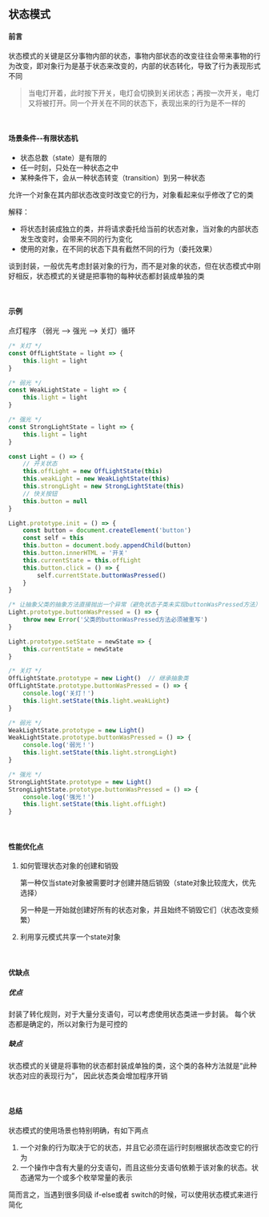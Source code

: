 ## 状态模式

#### 前言

状态模式的关键是区分事物内部的状态，事物内部状态的改变往往会带来事物的行为改变，即对象行为是基于状态来改变的，内部的状态转化，导致了行为表现形式不同

>  当电灯开着，此时按下开关，电灯会切换到关闭状态；再按一次开关，电灯又将被打开。同一个开关在不同的状态下，表现出来的行为是不一样的

<br >

#### 场景条件--有限状态机

- 状态总数（state）是有限的
- 任一时刻，只处在一种状态之中
- 某种条件下，会从一种状态转变（transition）到另一种状态

允许一个对象在其内部状态改变时改变它的行为，对象看起来似乎修改了它的类

解释：

* 将状态封装成独立的类，并将请求委托给当前的状态对象，当对象的内部状态发生改变时，会带来不同的行为变化
* 使用的对象，在不同的状态下具有截然不同的行为（委托效果）

谈到封装，一般优先考虑封装对象的行为，而不是对象的状态，但在状态模式中刚好相反，状态模式的关键是把事物的每种状态都封装成单独的类

<br >

#### 示例

点灯程序 （弱光 –> 强光 –> 关灯）循环

```js
/* 关灯 */
const OffLightState = light => {
    this.light = light
}

/* 弱光 */
const WeakLightState = light => {
    this.light = light
}

/* 强光 */
const StrongLightState = light => {
    this.light = light
}

const Light = () => {
    // 开关状态
    this.offLight = new OffLightState(this)
    this.weakLight = new WeakLightState(this)
    this.strongLight = new StrongLightState(this)
    // 快关按钮
    this.button = null
}

Light.prototype.init = () => {
    const button = document.createElement('button')
    const self = this
    this.button = document.body.appendChild(button)
    this.button.innerHTML = '开关'
    this.currentState = this.offLight
    this.button.click = () => {
        self.currentState.buttonWasPressed()
    }
}

/* 让抽象父类的抽象方法直接抛出一个异常（避免状态子类未实现buttonWasPressed方法） */
Light.prototype.buttonWasPressed = () => {
    throw new Error('父类的buttonWasPressed方法必须被重写')
}

Light.prototype.setState = newState => {
    this.currentState = newState
}

/* 关灯 */
OffLightState.prototype = new Light()  // 继承抽象类
OffLightState.prototype.buttonWasPressed = () => {
    console.log('关灯！')
    this.light.setState(this.light.weakLight)
}

/* 弱光 */
WeakLightState.prototype = new Light()
WeakLightState.prototype.buttonWasPressed = () => {
    console.log('弱光！')
    this.light.setState(this.light.strongLight)
}

/* 强光 */
StrongLightState.prototype = new Light()
StrongLightState.prototype.buttonWasPressed = () => {
    console.log('强光！')
    this.light.setState(this.light.offLight)
}
```

<br >

#### 性能优化点

1. 如何管理状态对象的创建和销毁 

   第一种仅当state对象被需要时才创建并随后销毁（state对象比较庞大，优先选择）

    另一种是一开始就创建好所有的状态对象，并且始终不销毁它们（状态改变频繁）

2. 利用享元模式共享一个state对象

<br >

#### 优缺点

##### 优点

封装了转化规则，对于大量分支语句，可以考虑使用状态类进一步封装。 每个状态都是确定的，所以对象行为是可控的

##### 缺点

状态模式的关键是将事物的状态都封装成单独的类，这个类的各种方法就是“此种状态对应的表现行为”， 因此状态类会增加程序开销

<br >

#### 总结

状态模式的使用场景也特别明确，有如下两点

1. 一个对象的行为取决于它的状态，并且它必须在运行时刻根据状态改变它的行为
2. 一个操作中含有大量的分支语句，而且这些分支语句依赖于该对象的状态。状态通常为一个或多个枚举常量的表示

简而言之，当遇到很多同级 if-else或者 switch的时候，可以使用状态模式来进行简化

